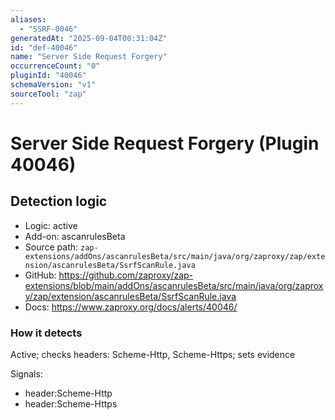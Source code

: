 ```yaml
---
aliases:
  - "SSRF-0046"
generatedAt: "2025-09-04T00:31:04Z"
id: "def-40046"
name: "Server Side Request Forgery"
occurrenceCount: "0"
pluginId: "40046"
schemaVersion: "v1"
sourceTool: "zap"
---
```


# Server Side Request Forgery (Plugin 40046)

## Detection logic

- Logic: active
- Add-on: ascanrulesBeta
- Source path: `zap-extensions/addOns/ascanrulesBeta/src/main/java/org/zaproxy/zap/extension/ascanrulesBeta/SsrfScanRule.java`
- GitHub: https://github.com/zaproxy/zap-extensions/blob/main/addOns/ascanrulesBeta/src/main/java/org/zaproxy/zap/extension/ascanrulesBeta/SsrfScanRule.java
- Docs: https://www.zaproxy.org/docs/alerts/40046/

### How it detects

Active; checks headers: Scheme-Http, Scheme-Https; sets evidence

Signals:
- header:Scheme-Http
- header:Scheme-Https

